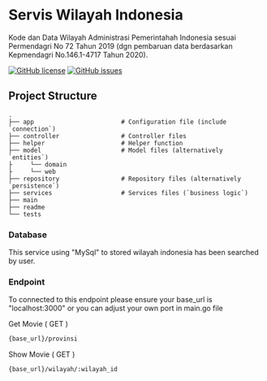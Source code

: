 # Servis Wilayah Indonesia
Kode dan Data Wilayah Administrasi Pemerintahah Indonesia sesuai Permendagri No 72 Tahun 2019 (dgn pembaruan data berdasarkan  Kepmendagri No.146.1-4717 Tahun 2020).

[![GitHub license](https://img.shields.io/badge/license-MIT-blue.svg)](LICENSE)
[![GitHub issues](https://img.shields.io/github/issues/cahyadsn/wilayah.svg)](https://github.com/cahyadsn/wilayah/issues)


## Project Structure

    .
    ├── app                        # Configuration file (include `connection`)
    ├── controller                 # Controller files
    ├── helper                     # Helper function
    ├── model                      # Model files (alternatively `entities`)
    ├     └── domain                
    ├     └── web                
    ├── repository                 # Repository files (alternatively `persistence`)
    ├── services                   # Services files (`business logic`)
    ├── main
    ├── readme
    └── tests
     
    

### Database

This service using "MySql" to stored wilayah indonesia has been searched by user.


### Endpoint

To connected to this endpoint please ensure your base_url is "localhost:3000" or you can adjust your own port in main.go file

Get Movie  ( GET )
```sh
{base_url}/provinsi
```

Show Movie ( GET )
```sh
{base_url}/wilayah/:wilayah_id
```

